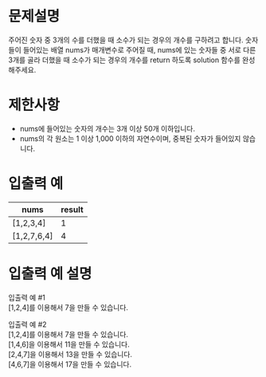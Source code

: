 # 문제설명

주어진 숫자 중 3개의 수를 더했을 때 소수가 되는 경우의 개수를 구하려고 합니다. 숫자들이 들어있는 배열 nums가 매개변수로 주어질 때, nums에 있는 숫자들 중 서로 다른 3개를 골라 더했을 때 소수가 되는 경우의 개수를 return 하도록 solution 함수를 완성해주세요.

# 제한사항

*   nums에 들어있는 숫자의 개수는 3개 이상 50개 이하입니다.
*   nums의 각 원소는 1 이상 1,000 이하의 자연수이며, 중복된 숫자가 들어있지 않습니다.


# 입출력 예

|nums|result|
|--|--|
|\[1,2,3,4\]|1|
|\[1,2,7,6,4\]|4|


# 입출력 예 설명

입출력 예 #1  
\[1,2,4\]를 이용해서 7을 만들 수 있습니다.

입출력 예 #2  
\[1,2,4\]를 이용해서 7을 만들 수 있습니다.  
\[1,4,6\]을 이용해서 11을 만들 수 있습니다.  
\[2,4,7\]을 이용해서 13을 만들 수 있습니다.  
\[4,6,7\]을 이용해서 17을 만들 수 있습니다.